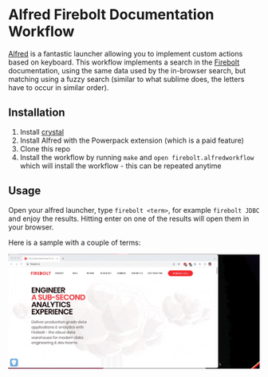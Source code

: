 # Alfred Firebolt Documentation Workflow

[Alfred](https://www.alfredapp.com/) is a fantastic launcher allowing you to
implement custom actions based on keyboard. This workflow implements a
search in the [Firebolt](https://docs.firebolt.io/) documentation, using the
same data used by the in-browser search, but matching using a fuzzy search
(similar to what sublime does, the letters have to occur in similar order).

## Installation

1. Install [crystal](https://crystal-lang.org/install/on_mac_os/)
2. Install Alfred with the Powerpack extension (which is a paid feature)
3. Clone this repo
4. Install the workflow by running `make` and `open firebolt.alfredworkflow`
   which will install the workflow - this can be repeated anytime

## Usage

Open your alfred launcher, type `firebolt <term>`, for example `firebolt
JDBC` and enjoy the results. Hitting enter on one of the results will open
them in your browser.

Here is a sample with a couple of terms:

![](img/firebolt-sample.gif)
